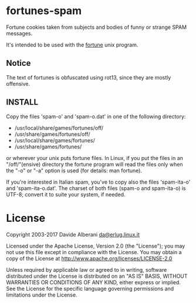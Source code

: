 # fortunes-spam

Fortune cookies taken from subjects and bodies of funny or strange SPAM messages.

It's intended to be used with the [fortune](http://fortunes.cat-v.org/) unix program.

## Notice

The text of fortunes is obfuscated using rot13, since they are mostly offensive.

## INSTALL

Copy the files 'spam-o' and 'spam-o.dat' in one of the following directory:
 * /usr/local/share/games/fortunes/off/
 * /usr/share/games/fortunes/off/
 * /usr/local/share/games/fortunes/
 * /usr/share/games/fortunes/

or wherever your unix puts fortune files.
In Linux, if you put the files in an "/off/"(ensive) directory the fortune program will read the files only when the "-o" or "-a" option is used (for details: man fortune).

If you're interested in Italian spam, you've to copy also the files 'spam-ita-o' and 'spam-ita-o.dat'.
The charset of both files (spam-o and spam-ita-o) is UTF-8; convert it to suite your system, if needed.

# License

Copyright 2003-2017 Davide Alberani <da@erlug.linux.it>

Licensed under the Apache License, Version 2.0 (the "License");
you may not use this file except in compliance with the License.
You may obtain a copy of the License at http://www.apache.org/licenses/LICENSE-2.0

Unless required by applicable law or agreed to in writing, software
distributed under the License is distributed on an "AS IS" BASIS,
WITHOUT WARRANTIES OR CONDITIONS OF ANY KIND, either express or implied.
See the License for the specific language governing permissions and
limitations under the License.

